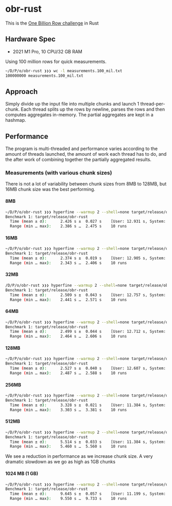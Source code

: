 # obr-rust

This is the [One Billion Row challenge](https://github.com/gunnarmorling/1brc) in Rust

## Hardware Spec
- 2021 M1 Pro, 10 CPU/32 GB RAM

Using 100 million rows for quick measurements.

```bash
~/D/P/o/obr-rust ❯❯❯ wc -l measurements.100_mil.txt                                     
100000000 measurements.100_mil.txt
```

## Approach
Simply divide up the input file into multiple chunks and launch 1 thread-per-chunk. Each thread splits up the rows by newline, parses the rows and then computes aggregates in-memory. The partial aggregates are kept in a hashmap.

## Performance
The program is multi-threaded and performance varies according to the amount of threads launched, the amount of work each thread has to do, and the after work of combining together the partially aggregated results.

### Measurements (with various chunk sizes)
There is not a lot of variability between chunk sizes from 8MB to 128MB, but 16MB chunk size was the best performing.

#### 8MB
```bash
~/D/P/o/obr-rust ❯❯❯ hyperfine --warmup 2 --shell=none target/release/obr-rust                                             master ◼
Benchmark 1: target/release/obr-rust
  Time (mean ± σ):      2.426 s ±  0.027 s    [User: 12.931 s, System: 0.588 s]
  Range (min … max):    2.386 s …  2.475 s    10 runs
```
#### 16MB
```bash
~/D/P/o/obr-rust ❯❯❯ hyperfine --warmup 2 --shell=none target/release/obr-rust                                             master ◼
Benchmark 1: target/release/obr-rust
  Time (mean ± σ):      2.374 s ±  0.019 s    [User: 12.905 s, System: 0.561 s]
  Range (min … max):    2.343 s …  2.406 s    10 runs
```
#### 32MB
```bash
/D/P/o/obr-rust ❯❯❯ hyperfine --warmup 2 --shell=none target/release/obr-rust                                             master ◼
Benchmark 1: target/release/obr-rust
  Time (mean ± σ):      2.509 s ±  0.043 s    [User: 12.757 s, System: 0.624 s]
  Range (min … max):    2.441 s …  2.571 s    10 runs
```
#### 64MB 
```bash
~/D/P/o/obr-rust ❯❯❯ hyperfine --warmup 2 --shell=none target/release/obr-rust                                             master ◼
Benchmark 1: target/release/obr-rust
  Time (mean ± σ):      2.499 s ±  0.044 s    [User: 12.712 s, System: 0.614 s]
  Range (min … max):    2.464 s …  2.606 s    10 runs
```
#### 128MB
```bash
~/D/P/o/obr-rust ❯❯❯ hyperfine --warmup 2 --shell=none target/release/obr-rust                                             master ◼
Benchmark 1: target/release/obr-rust
  Time (mean ± σ):      2.527 s ±  0.040 s    [User: 12.607 s, System: 0.594 s]
  Range (min … max):    2.487 s …  2.588 s    10 runs
```

#### 256MB
```bash
~/D/P/o/obr-rust ❯❯❯ hyperfine --warmup 2 --shell=none target/release/obr-rust                                             master ◼
Benchmark 1: target/release/obr-rust
  Time (mean ± σ):      3.328 s ±  0.021 s    [User: 11.384 s, System: 0.541 s]
  Range (min … max):    3.303 s …  3.381 s    10 runs
```

#### 512MB
```bash
~/D/P/o/obr-rust ❯❯❯ hyperfine --warmup 2 --shell=none target/release/obr-rust                                             master ◼
Benchmark 1: target/release/obr-rust
  Time (mean ± σ):      5.514 s ±  0.033 s    [User: 11.384 s, System: 0.595 s]
  Range (min … max):    5.460 s …  5.560 s    10 runs
```

We see a reduction in performance as we increase chunk size. A very dramatic
slowdown as we go as high as 1GB chunks

#### 1024 MB (1 GB)
```bash
~/D/P/o/obr-rust ❯❯❯ hyperfine --warmup 2 --shell=none target/release/obr-rust                                             master ◼
Benchmark 1: target/release/obr-rust
  Time (mean ± σ):      9.645 s ±  0.057 s    [User: 11.199 s, System: 0.564 s]
  Range (min … max):    9.550 s …  9.733 s    10 runs
```
